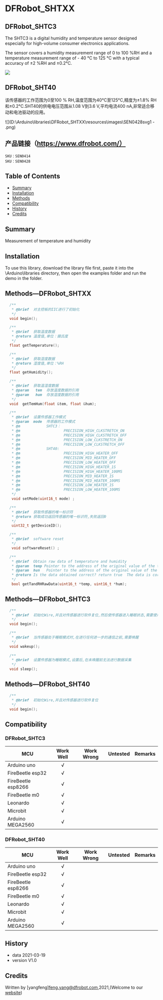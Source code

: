 # DFRobot_SHTXX

## DFRobot_SHTC3

The SHTC3 is a digital humidity and temperature sensor designed especially for high-volume consumer electronics applications.

The sensor covers a humidity measurement range of 0 to 100 %RH and a temperature measurement range of - 40 °C to 125 °C with a typical accuracy of ±2 %RH and ±0.2°C.

![](D:\Arduino\libraries\DFRobot_SHTXX\resources\images\SEN0414svg1.png)

## DFRobot_SHT40

该传感器的工作范围为0至100 % RH,温度范围为40°C至125°C,精度为±1.8% RH和±0.2°C.SHT40的供电电压范围从1.08 V到3.6 V,平均电流400 nA,非常适合移动和电池驱动的应用。

![](D:\Arduino\libraries\DFRobot_SHTXX\resources\images\SEN0428svg1 - .png)

## 产品链接（https://www.dfrobot.com/）
    SKU：SEN0414
    SKU：SEN0428

## Table of Contents

* [Summary](#summary)
* [Installation](#installation)
* [Methods](#methods)
* [Compatibility](#compatibility)
* [History](#history)
* [Credits](#credits)
<snippet>
<content>

## Summary
Measurement of temperature and humidity

## Installation

To use this library, download the library file first, paste it into the \Arduino\libraries directory, then open the examples folder and run the demo in the folder.

## Methods—DFRobot_SHTXX

```C++
  /**
   * @brief  对主控板的IIC进行了初始化
   */
  void begin();

  /**
   * @brief  获取温度数据
   * @return 温度值,单位：摄氏度
   */
  float getTemperature();

  /**
   * @brief  获取湿度数据
   * @return 湿度值,单位：%RH
   */
  float getHumidity();

  /**
   * @brief  获取温湿度数据
   * @param   tem  存放温度数据的引用
   * @param   hum  存放湿度数据的引用
   */
  void  getTemHum(float &tem, float &hum);

  /**
   * @brief  设置传感器工作模式
   * @param  mode  传感器的工作模式
   * @n            SHTC3：
   * @n                    PRECISION_HIGH_CLKSTRETCH_ON                              Clock Stretching Enabled 
   * @n                    PRECISION_HIGH_CLKSTRETCH_OFF                             Clock Stretching Disabled 
   * @n                    PRECISION_LOW_CLKSTRETCH_ON                               Clock Stretching Enabled & Low Power
   * @n                    PRECISION_LOW_CLKSTRETCH_OFF                              Clock Stretching Disabled & Low Power
   * @n            SHT40:
   * @n                    PRECISION_HIGH_HEATER_OFF                       measure T & RH with high precision (high repeatability) 
   * @n                    PRECISION_MID_HEATER_OFF                        measure T & RH with medium precision (medium repeatability)
   * @n                    PRECISION_LOW_HEATER_OFF                        measure T & RH with lowest precision (low repeatability) 
   * @n                    PRECISION_HIGH_HEATER_1S                        activate highest heater power & high precis. meas. (typ. 200mW @ 3.3V) for 1s 
   * @n                    PRECISION_HIGH_HEATER_100MS                     activate highest heater power & high precis. meas. (typ. 200mW @ 3.3V) for 0.1s
   * @n                    PRECISION_MID_HEATER_1S                         activate medium heater power  & high precis. meas. (typ. 110mW @ 3.3V) for 1s 
   * @n                    PRECISION_MID_HEATER_100MS                      activate medium heater power  & high precis. meas. (typ. 110mW @ 3.3V) for 0.1s 
   * @n                    PRECISION_LOW_HEATER_1S                         activate lowest heater power  & high precis. meas. (typ. 20mW @ 3.3V) for 1s 
   * @n                    PRECISION_LOW_HEATER_100MS                      activate lowest heater power  & high precis. meas. (typ. 20mW @ 3.3V) for 0.1s 
   */
   void setMode(uint16_t mode) ;

  /**
   * @brief  获取传感器的唯一标识符
   * @return 获取成功返回传感器的唯一标识符,失败返回0
   */
   uint32_t getDeviceID();

  /**
   * @brief  software reset
   */
   void softwareReset() ;

  /**
   * @brief  Obtain raw data of temperature and humidity
   * @param  temp Pointer to the address of the original value of the temperature
   * @param  hun   Pointer to the address of the original value of the humidity
   * @return Is the data obtained correct? return true  The data is correct ; return false  The data  is incorrect
   */
   bool getTandRHRawData(uint16_t *temp, uint16_t *hum);
```

## Methods—DFRobot_SHTC3

```C++
  /**
   * @brief  初始化Wire,并且对传感器进行软件复位,然后使传感器进入睡眠状态,需要使用时,在对其进行唤醒。
   */
  void begin();

  /**
   * @brief  当传感器处于睡眠模式时,在进行任何进一步的通信之前,需要唤醒
   */
  void wakeup();
  
  /**
   * @brief  设置传感器为睡眠模式,设置后,在未唤醒前无法进行数据采集
   */
  void sleep();
```

## Methods—DFRobot_SHT40

```C++
  /**
   * @brief  初始化Wire,并且对传感器进行软件复位
   */
  void begin();
```



## Compatibility

### DFRobot_SHTC3

| MCU                | Work Well | Work Wrong | Untested | Remarks |
| ------------------ | :-------: | :--------: | :------: | ------- |
| Arduino uno        |     √     |            |          |         |
| FireBeetle esp32   |     √     |            |          |         |
| FireBeetle esp8266 |     √     |            |          |         |
| FireBeetle m0      |     √     |            |          |         |
| Leonardo           |     √     |            |          |         |
| Microbit           |     √     |            |          |         |
| Arduino MEGA2560   |     √     |            |          |         |

### DFRobot_SHT40

| MCU                | Work Well | Work Wrong | Untested | Remarks |
| ------------------ | :-------: | :--------: | :------: | ------- |
| Arduino uno        |     √     |            |          |         |
| FireBeetle esp32   |     √     |            |          |         |
| FireBeetle esp8266 |     √     |            |          |         |
| FireBeetle m0      |     √     |            |          |         |
| Leonardo           |     √     |            |          |         |
| Microbit           |     √     |            |          |         |
| Arduino MEGA2560   |     √     |            |          |         |

## History

- data 2021-03-19
- version V1.0


## Credits

Written by [yangfeng]<feng.yang@dfrobot.com>,2021,(Welcome to our [website](https://www.dfrobot.com/))
